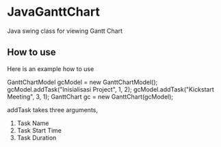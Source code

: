 # JavaGanttChart
Java swing class for viewing Gantt Chart

## How to use
Here is an example how to use 

GanttChartModel gcModel = new GanttChartModel();
gcModel.addTask("Inisialisasi Project", 1, 2);
gcModel.addTask("Kickstart Meeting", 3, 1);
GanttChart gc = new GanttChart(gcModel);


addTask takes three arguments, 
  1.  Task Name
  2.  Task Start Time
  3.  Task Duration
